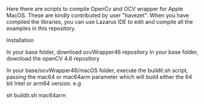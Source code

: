 Here there are scripts to compile OpenCv and OCV wrapper for Apple MacOS.
These are kindly contributed by user "havezet".
When you have compiled the libraries, you can use Lazarus IDE to edit and compile
all the examples in this repository.

Installation

In your base folder, download ocvWrapper46 repository
In your base folder, download the openCV 4.6 repository

In your base/ocvWrapper46/macOS folder, execute the buildit.sh script, passing the mac64 or mac64arm parameter which will build either the 64 bit Intel or arm64 version. e.g

sh buildit.sh mac64arm



